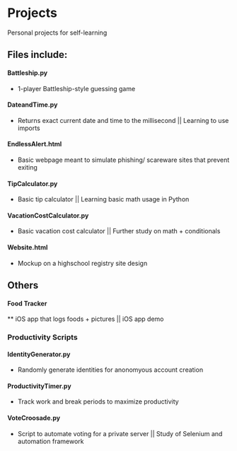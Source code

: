# Projects
Personal projects for self-learning

## Files include:
#### Battleship.py
 * 1-player Battleship-style guessing game
#### DateandTime.py
 * Returns exact current date and time to the millisecond || Learning to use imports
#### EndlessAlert.html
 * Basic webpage meant to simulate phishing/ scareware sites that prevent exiting
#### TipCalculator.py
 * Basic tip calculator || Learning basic math usage in Python
#### VacationCostCalculator.py
 * Basic vacation cost calculator || Further study on math + conditionals
#### Website.html
 * Mockup on a highschool registry site design

## Others
#### Food Tracker
  ** iOS app that logs foods + pictures || iOS app demo
### Productivity Scripts
#### IdentityGenerator.py
 * Randomly generate identities for anonomyous account creation
#### ProductivityTimer.py
 * Track work and break periods to maximize productivity
#### VoteCroosade.py
 * Script to automate voting for a private server || Study of Selenium and automation framework 
